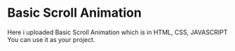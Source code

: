 # Basic Scroll Animation
Here i uploaded Basic Scroll Animation which is in HTML, CSS, JAVASCRIPT<br>
You can use it as your project.